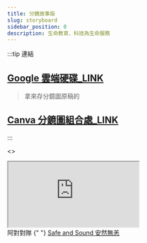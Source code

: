 ```yaml
---
title: 分鏡故事版
slug: storyboard
sidebar_position: 0
description: 生命教育、科技為生命服務
---
```


:::tip 連結
## [Google 雲端硬碟_LINK](https://drive.google.com/drive/folders/19kJ76Gk8VYrQSw2ZBsm6RT-j6oBsKyT0?usp=sharing)  
> 拿來存分鏡圖原稿的  

## [Canva 分鏡圖組合處_LINK](https://www.canva.com/design/DAFeBBnDoTU/Lltq2-oHBsVNxCBZ-XVdyw/edit?utm_content=DAFeBBnDoTU&utm_campaign=designshare&utm_medium=link2&utm_source=sharebutton)
:::

<>
  <div
    style={{
      position: "relative",
      width: "100%",
      height: 0,
      paddingTop: "129.4118%",
      paddingBottom: 0,
      boxShadow: "0 2px 8px 0 rgba(63,69,81,0.16)",
      marginTop: "1.6em",
      marginBottom: "0.9em",
      overflow: "hidden",
      borderRadius: 8,
      willChange: "transform"
    }}
  >
    <iframe
      loading="lazy"
      style={{
        position: "absolute",
        width: "100%",
        height: "100%",
        top: 0,
        left: 0,
        border: "none",
        padding: 0,
        margin: 0
      }}
      src="https://www.canva.com/design/DAFeBBnDoTU/view?embed"
      allowFullScreen="allowfullscreen"
      allow="fullscreen"
    ></iframe>
  </div>
  阿對對隊 {" "}
  <a
    href="https://www.canva.com/design/DAFeBBnDoTU/view?utm_content=DAFeBBnDoTU&utm_campaign=designshare&utm_medium=embeds&utm_source=link"
    target="_blank"
    rel="noopener"
  >
    Safe and Sound 安然無恙
  </a>
</>
